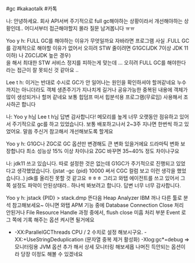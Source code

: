 #gc #kakaotalk #카톡

나: 안녕하세요. 회사 API서버 주기적으로 full gc해야하는 상황이라서 개선해야하는 상황인데.. 어디서부터 접근해야할지 몰라 질문 남겨봅니다 ㅠㅠ

Yoo y h:
FULL GC를 해야하는 이유가 무엇일까요
자바라면 프로그램 사실 .FULL GC를 강제적으로 해야할 이유가 없어서
오히려  STW 줄이려면 G1GC(JDK 7이상 JDK 11이하) 나 ZGC(JDK 높은 경우)  
을 해서 최대한 STW 서비스 정지를 피하는게 맞는데 ...
오히려 FULL GC를 해야한다라는 접근이 잘 못되신 것 같아요 ..

Lee t h:
이거는 반대로 수시로 GC가 안 일어나는 원인을 확인하셔야 할꺼같네요 누수까지는 아니더라도 객체 생존주기가 지나치게 길거나 공유가능한 중복된 내용에 객체가 많이 생성되거나 할꺼 같네요
보통 힙덤프 떠서 힙분석용 프로그램(무료임) 사용해서 조사하곤 합니다

나: Yoo y h님 Lee t h님 답변 감사합니다! 메모리를 높게 너무 오랫동안 점유하고 있어서 주기적으로 gc를 하고 있었습니다. 보통 배포하고나서 2~3주 지나면 한번씩 하고 있었어요. 말씀 주신거 참고해서 개선해보도록 할게요

Yoo y h: 
G1GC나 ZGC로 GC 옵션만 변경해도 큰 변화 있을거에요
드라마틱 변화 보장합니다
최소 성능상 15% 이상 차이나요
ZGC 바꾸면 35~40% 정도 차이나구요

나:
jdk11 쓰고 있습니다. 따로 설정한 것은 없는데 G1GC가 주기적으로 진행되고 있었다고 생각했었습니다. (jstat -gc {pid} 10000 써서 CGC 컬럼 보고 이런 생각을 했었습니다..) jdk를 올리진 못할 것 같고요 ㅎㅎㅎ
그리고 와탭 에이전트를 쓰고 있어서 그쪽 설정도 파악이 안된상태라.. 하나씩 봐보려고 합니다. 답변 너무 너무 감사합니다.

Yoo y h:
jstack {PID} > stack.dmp  뜬다음 Heap  Analyzer IBM 꺼나  다른 툴로 분석 참고해보세요~
아니면 와탭 APM 기능 중에  Database Connection Close 처리 안된거나 File Resource Handle 과정 중에서, flush close 미흡 처리 부분  Event 로그 쪽에 기록 해주는 옵션 켜시면 될거에요

+ -XX:ParallelGCThreads  CPU / 2  수치로 설정 해보시구요.
-XX:+UseStringDeduplication  (문자열 중복 제거 활성화)
-Xlog:gc*=debug => 모니터링용 JVM 옵션 추가 해서 
상세 모니터링 해보세욥
나머진 득안되는 옵션이라 당장 이정도 해볼 수 있겠네요